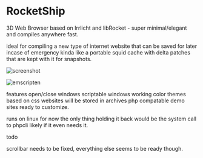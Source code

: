 # RocketShip
3D Web Browser based on Irrlicht and libRocket - super minimal/elegant and compiles anywhere fast.

ideal for compiling a new type of internet website that can be saved for later incase of emergency kinda like a portable squid cache with delta patches that are kept with it for snapshots.



![screenshot ](screenshot.png)

![emscripten](emscripten.png)



features
open/close windows
scriptable windows
working color themes based on css
websites will be stored in archives
php compatable
demo sites ready to customize.


runs on linux for now the only thing holding it back would be the system call to phpcli likely if it even needs it.

todo

scrollbar needs to be fixed, everything else seems to be ready though.
